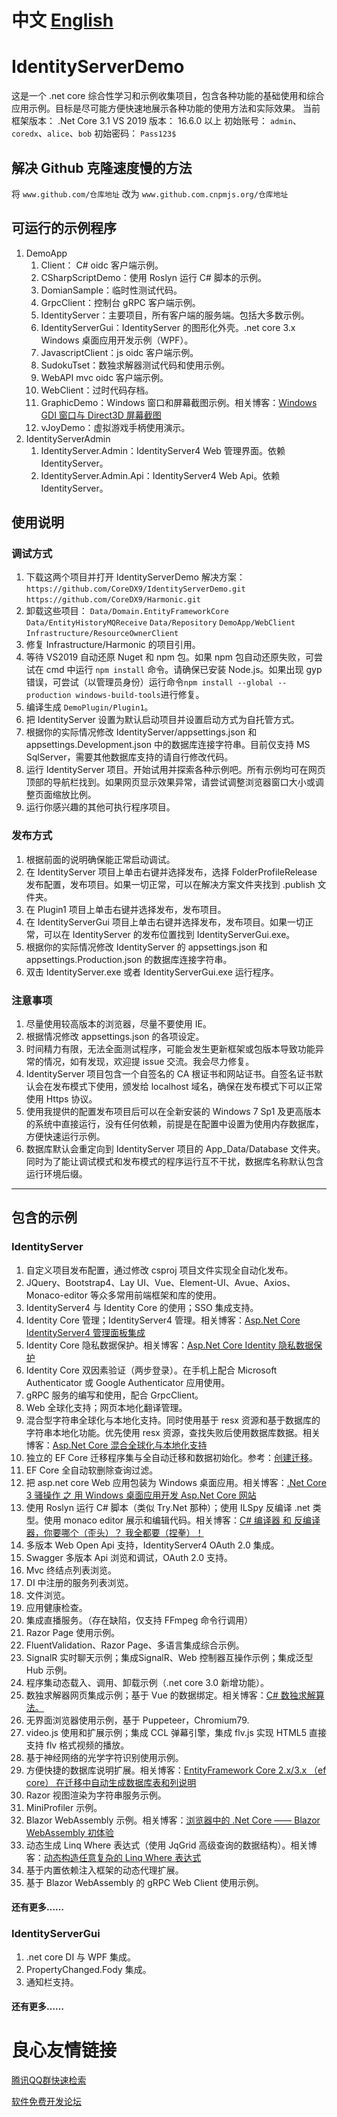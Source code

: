 # 中文 [English](README_EN.md "English")
# IdentityServerDemo
这是一个 .net core 综合性学习和示例收集项目，包含各种功能的基础使用和综合应用示例。目标是尽可能方便快速地展示各种功能的使用方法和实际效果。
  当前框架版本： .Net Core 3.1
  VS 2019 版本： 16.6.0 以上
  初始账号： `admin`、`coredx`、`alice`、`bob`
  初始密码： `Pass123$`

## 解决 Github 克隆速度慢的方法
将 ```www.github.com/仓库地址``` 改为 ```www.github.com.cnpmjs.org/仓库地址```

## 可运行的示例程序
1. DemoApp
   1.  Client： C# oidc 客户端示例。
   2.  CSharpScriptDemo：使用 Roslyn 运行 C# 脚本的示例。
   3.  DomianSample：临时性测试代码。
   4.  GrpcClient：控制台 gRPC 客户端示例。
   5.  IdentityServer：主要项目，所有客户端的服务端。包括大多数示例。
   6.  IdentityServerGui：IdentityServer 的图形化外壳。.net core 3.x Windows 桌面应用开发示例（WPF）。
   7.  JavascriptClient：js oidc 客户端示例。
   8.  SudokuTset：数独求解器测试代码和使用示例。
   9.  WebAPI mvc oidc 客户端示例。
   10. WebClient：过时代码存档。
   11. GraphicDemo：Windows 窗口和屏幕截图示例。相关博客：[Windows GDI 窗口与 Direct3D 屏幕截图](https://www.cnblogs.com/coredx/p/12422559.html)
   12. vJoyDemo：虚拟游戏手柄使用演示。
2. IdentityServerAdmin
   1.  IdentityServer.Admin：IdentityServer4 Web 管理界面。依赖 IdentityServer。
   2.  IdentityServer.Admin.Api：IdentityServer4 Web Api。依赖 IdentityServer。

## 使用说明
### 调试方式
1. 下载这两个项目并打开 IdentityServerDemo 解决方案：  ``` https://github.com/CoreDX9/IdentityServerDemo.git ``` ``` https://github.com/CoreDX9/Harmonic.git ```
2. 卸载这些项目： ```Data/Domain.EntityFrameworkCore``` ```Data/EntityHistoryMQReceive``` ```Data/Repository``` ```DemoApp/WebClient``` ```Infrastructure/ResourceOwnerClient```
3. 修复 Infrastructure/Harmonic 的项目引用。
4. 等待 VS2019 自动还原 Nuget 和 npm 包。如果 npm 包自动还原失败，可尝试在 cmd 中运行 ```npm install``` 命令。请确保已安装 Node.js。如果出现 gyp 错误，可尝试（以管理员身份）运行命令```npm install --global --production windows-build-tools```进行修复。
5. 编译生成 ```DemoPlugin/Plugin1```。
6. 把 IdentityServer 设置为默认启动项目并设置启动方式为自托管方式。
7. 根据你的实际情况修改 IdentityServer/appsettings.json 和 appsettings.Development.json 中的数据库连接字符串。目前仅支持 MS SqlServer，需要其他数据库支持的请自行修改代码。
8. 运行 IdentityServer 项目。开始试用并探索各种示例吧。所有示例均可在网页顶部的导航栏找到。如果网页显示效果异常，请尝试调整浏览器窗口大小或调整页面缩放比例。
9. 运行你感兴趣的其他可执行程序项目。

### 发布方式
1. 根据前面的说明确保能正常启动调试。
2. 在 IdentityServer 项目上单击右键并选择发布，选择 FolderProfileRelease 发布配置，发布项目。如果一切正常，可以在解决方案文件夹找到 .publish 文件夹。
3. 在 Plugin1 项目上单击右键并选择发布，发布项目。
4. 在 IdentityServerGui 项目上单击右键并选择发布，发布项目。如果一切正常，可以在 IdentityServer 的发布位置找到 IdentityServerGui.exe。
5. 根据你的实际情况修改 IdentityServer 的 appsettings.json 和 appsettings.Production.json 的数据库连接字符串。
6. 双击 IdentityServer.exe 或者 IdentityServerGui.exe 运行程序。

### 注意事项
1. 尽量使用较高版本的浏览器，尽量不要使用 IE。
2. 根据情况修改 appsettings.json 的各项设定。
3. 时间精力有限，无法全面测试程序，可能会发生更新框架或包版本导致功能异常的情况，如有发现，欢迎提 issue 交流。我会尽力修复。
4. IdentityServer 项目包含一个自签名的 CA 根证书和网站证书。自签名证书默认会在发布模式下使用，颁发给 localhost 域名，确保在发布模式下可以正常使用 Https 协议。
5. 使用我提供的配置发布项目后可以在全新安装的 Windows 7 Sp1 及更高版本的系统中直接运行，没有任何依赖，前提是在配置中设置为使用内存数据库，方便快速运行示例。
6. 数据库默认会重定向到 IdentityServer 项目的 App_Data/Database 文件夹。同时为了能让调试模式和发布模式的程序运行互不干扰，数据库名称默认包含运行环境后缀。
---
## 包含的示例
### IdentityServer
1. 自定义项目发布配置，通过修改 csproj 项目文件实现全自动化发布。
2. JQuery、Bootstrap4、Lay UI、Vue、Element-UI、Avue、Axios、Monaco-editor 等众多常用前端框架和库的使用。
3. IdentityServer4 与 Identity Core 的使用；SSO 集成支持。
4. Identity Core 管理；IdentityServer4 管理。相关博客：[Asp.Net Core IdentityServer4 管理面板集成](https://www.cnblogs.com/coredx/p/12318135.html)
5. Identity Core 隐私数据保护。相关博客：[Asp.Net Core Identity 隐私数据保护](https://www.cnblogs.com/coredx/p/12210232.html)
6. Identity Core 双因素验证（两步登录）。在手机上配合 Microsoft Authenticator 或 Google Authenticator 应用使用。
7. gRPC 服务的编写和使用，配合 GrpcClient。
8. Web 全球化支持；网页本地化翻译管理。
9. 混合型字符串全球化与本地化支持。同时使用基于 resx 资源和基于数据库的字符串本地化功能。优先使用 resx 资源，查找失败后使用数据库数据。相关博客：[Asp.Net Core 混合全球化与本地化支持](https://www.cnblogs.com/coredx/p/12271537.html)
10. 独立的 EF Core 迁移程序集与全自动迁移和数据初始化。参考：[创建迁移](src/DemoApp/IdentityServer/EFCoreMigrationReadme.md "创建迁移")。
11. EF Core 全自动软删除查询过滤。
12. 把 asp.net core Web 应用包装为 Windows 桌面应用。相关博客：[.Net Core 3 骚操作 之 用 Windows 桌面应用开发 Asp.Net Core 网站](https://www.cnblogs.com/coredx/p/12031514.html)
13. 使用 Roslyn 运行 C# 脚本（类似 Try.Net 那种）；使用 ILSpy 反编译 .net 类型。使用 monaco editor 展示和编辑代码。相关博客：[C# 编译器 和 反编译器，你要哪个（歪头）？ 我全都要（捏拳）！](https://www.cnblogs.com/coredx/p/12045104.html)
14. 多版本 Web Open Api 支持，IdentityServer4 OAuth 2.0 集成。
15. Swagger 多版本 Api 浏览和调试，OAuth 2.0 支持。
16. Mvc 终结点列表浏览。
17. DI 中注册的服务列表浏览。
18. 文件浏览。
19. 应用健康检查。
20. 集成直播服务。（存在缺陷，仅支持 FFmpeg 命令行调用）
21. Razor Page 使用示例。
22. FluentValidation、Razor Page、多语言集成综合示例。
23. SignalR 实时聊天示例；集成SignalR、Web 控制器互操作示例；集成泛型 Hub 示例。
24. 程序集动态载入、调用、卸载示例（.net core 3.0 新增功能）。
25. 数独求解器网页集成示例；基于 Vue 的数据绑定。相关博客：[C# 数独求解算法。](https://www.cnblogs.com/coredx/p/12173702.html)
26. 无界面浏览器使用示例，基于 Puppeteer，Chromium79.
27. video.js 使用和扩展示例；集成 CCL 弹幕引擎，集成 flv.js 实现 HTML5 直接支持 flv 格式视频的播放。
28. 基于神经网络的光学字符识别使用示例。
29. 方便快捷的数据库说明扩展。相关博客：[EntityFramework Core 2.x/3.x （ef core） 在迁移中自动生成数据库表和列说明](https://www.cnblogs.com/coredx/p/10026783.html)
30. Razor 视图渲染为字符串服务示例。
31. MiniProfiler 示例。
32. Blazor WebAssembly 示例。相关博客：[浏览器中的 .Net Core —— Blazor WebAssembly 初体验](https://www.cnblogs.com/coredx/p/12342936.html)
33. 动态生成 Linq Where 表达式（使用 JqGrid 高级查询的数据结构）。相关博客：[动态构造任意复杂的 Linq Where 表达式](https://www.cnblogs.com/coredx/p/12423929.html)
34. 基于内置依赖注入框架的动态代理扩展。
35. 基于 Blazor WebAssembly 的 gRPC Web Client 使用示例。
#### 还有更多……

### IdentityServerGui
1. .net core DI 与 WPF 集成。
2. PropertyChanged.Fody 集成。
3. 通知栏支持。
#### 还有更多……


 # 良心友情链接

[腾讯QQ群快速检索](http://u.720life.cn/s/8cf73f7c)

[软件免费开发论坛](http://u.720life.cn/s/bbb01dc0)
